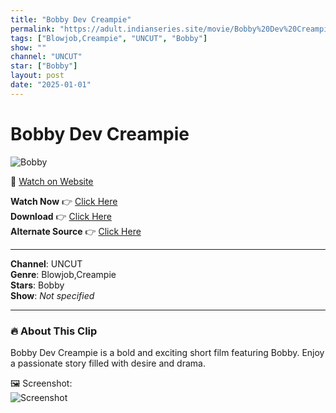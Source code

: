 ```yaml
---
title: "Bobby Dev Creampie"
permalink: "https://adult.indianseries.site/movie/Bobby%20Dev%20Creampie"
tags: ["Blowjob,Creampie", "UNCUT", "Bobby"]
show: ""
channel: "UNCUT"
star: ["Bobby"]
layout: post
date: "2025-01-01"
---
```


# Bobby Dev Creampie

![Bobby](https://shorts.desisins.com/wp-content/uploads/2023/10/Bobby-Dev-Creampie-UNCUTAdda-DesiSins.com_.jpg)

🔗 [Watch on Website](https://adult.indianseries.site/movie/Bobby%20Dev%20Creampie)

**Watch Now** 👉 [Click Here](https://adult.indianseries.site/movie/Bobby%20Dev%20Creampie)  
**Download** 👉 [Click Here](https://adult.indianseries.site/movie/Bobby%20Dev%20Creampie)  
**Alternate Source** 👉 [Click Here](https://adult.indianseries.site/movie/Bobby%20Dev%20Creampie)

---

**Channel**: UNCUT  
**Genre**: Blowjob,Creampie  
**Stars**: Bobby  
**Show**: *Not specified*

---

### 🔥 About This Clip

Bobby Dev Creampie is a bold and exciting short film featuring Bobby. Enjoy a passionate story filled with desire and drama.
 
🖼️ Screenshot:  
![Screenshot](https://shorts.desisins.com/wp-content/uploads/2023/10/Bobby-Dev-Creampie-UNCUTAdda-DesiSins.com_.jpg)
